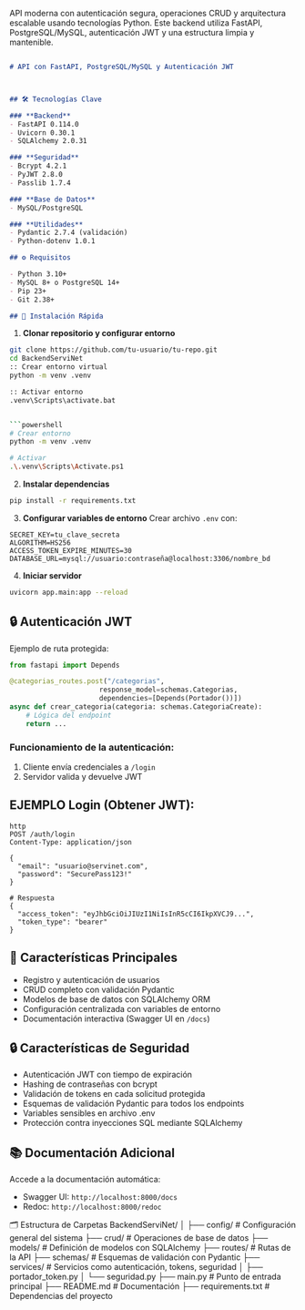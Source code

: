 API moderna con autenticación segura, operaciones CRUD y arquitectura escalable usando tecnologías Python. Este backend utiliza FastAPI, PostgreSQL/MySQL, autenticación JWT y una estructura limpia y mantenible.

```markdown

# API con FastAPI, PostgreSQL/MySQL y Autenticación JWT



## 🛠️ Tecnologías Clave

### **Backend**
- FastAPI 0.114.0
- Uvicorn 0.30.1
- SQLAlchemy 2.0.31

### **Seguridad**
- Bcrypt 4.2.1
- PyJWT 2.8.0
- Passlib 1.7.4

### **Base de Datos**
- MySQL/PostgreSQL

### **Utilidades**
- Pydantic 2.7.4 (validación)
- Python-dotenv 1.0.1

## ⚙️ Requisitos

- Python 3.10+
- MySQL 8+ o PostgreSQL 14+
- Pip 23+
- Git 2.38+

## 🚀 Instalación Rápida


```


1. **Clonar repositorio y configurar entorno**
```bash
git clone https://github.com/tu-usuario/tu-repo.git
cd BackendServiNet
:: Crear entorno virtual
python -m venv .venv

:: Activar entorno
.venv\Scripts\activate.bat


```powershell
# Crear entorno
python -m venv .venv

# Activar
.\.venv\Scripts\Activate.ps1
```




2. **Instalar dependencias**
```bash
pip install -r requirements.txt
```

3. **Configurar variables de entorno**
Crear archivo `.env` con:
```env
SECRET_KEY=tu_clave_secreta
ALGORITHM=HS256
ACCESS_TOKEN_EXPIRE_MINUTES=30
DATABASE_URL=mysql://usuario:contraseña@localhost:3306/nombre_bd
```

4. **Iniciar servidor**
```bash
uvicorn app.main:app --reload
```

## 🔒 Autenticación JWT

Ejemplo de ruta protegida:
```python
from fastapi import Depends

@categorias_routes.post("/categorias", 
                      response_model=schemas.Categorias, 
                      dependencies=[Depends(Portador())])
async def crear_categoria(categoria: schemas.CategoriaCreate):
    # Lógica del endpoint
    return ...
```

### Funcionamiento de la autenticación:
1. Cliente envía credenciales a `/login`
2. Servidor valida y devuelve JWT

## EJEMPLO Login (Obtener JWT):
```http
http
POST /auth/login
Content-Type: application/json

{
  "email": "usuario@servinet.com",
  "password": "SecurePass123!"
}

# Respuesta
{
  "access_token": "eyJhbGciOiJIUzI1NiIsInR5cCI6IkpXVCJ9...",
  "token_type": "bearer"
}
 ```

## 📌 Características Principales

- Registro y autenticación de usuarios
- CRUD completo con validación Pydantic
- Modelos de base de datos con SQLAlchemy ORM
- Configuración centralizada con variables de entorno
- Documentación interactiva (Swagger UI en `/docs`)


## 🔒 Características de Seguridad
- Autenticación JWT con tiempo de expiración
- Hashing de contraseñas con bcrypt
- Validación de tokens en cada solicitud protegida
- Esquemas de validación Pydantic para todos los endpoints
- Variables sensibles en archivo .env
- Protección contra inyecciones SQL mediante SQLAlchemy
## 📚 Documentación Adicional

Accede a la documentación automática:
- Swagger UI: `http://localhost:8000/docs`
- Redoc: `http://localhost:8000/redoc`


🗂️ Estructura de Carpetas
BackendServiNet/
│
├── config/              # Configuración general del sistema
├── crud/                # Operaciones de base de datos
├── models/              # Definición de modelos con SQLAlchemy
├── routes/              # Rutas de la API
├── schemas/             # Esquemas de validación con Pydantic
├── services/            # Servicios como autenticación, tokens, seguridad
│   ├── portador_token.py
│   └── seguridad.py
├── main.py              # Punto de entrada principal
├── README.md            # Documentación
├── requirements.txt     # Dependencias del proyecto


```
